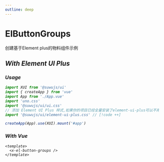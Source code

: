 ```yaml
---
outline: deep
---
```


# ElButtonGroups

创建基于Element plus的物料组件示例

## <i i-logos-unocss /> With Element UI Plus

### <i i-carbon:use-case-usage /> Usage

```ts
import XUI from '@suwujs/ui'
import { createApp } from 'vue'
import App from './App.vue'
import 'uno.css'
import '@suwujs/ui/ui.css'
// 添加 Element UI Plus 样式,如果你的项目已经全量安装了element-ui-plus可以不用添加这行代码
import '@suwujs/ui/element-ui-plus.css' // [!code ++]

createApp(App).use(XUI).mount('#app')
```

### <i i-logos-vue /> With Vue

```vue
<template>
  <x-el-button-groups />
</template>
```

<x-el-button-groups />
